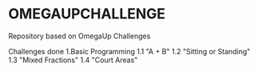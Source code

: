 # OMEGAUPCHALLENGE
Repository based on OmegaUp Challenges

Challenges done 
1.Basic Programming 
    1.1  "A + B" 
    1.2  "Sitting or Standing"
    1.3  "Mixed Fractions"
    1.4  "Court Areas"
